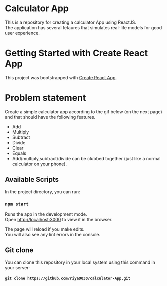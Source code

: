 # Calculator App

This is a repository for creating a calculator App using ReactJS.<br>
The application has several fetaures that simulates real-life models for good user experience.<br>

# Getting Started with Create React App

This project was bootstrapped with [Create React App](https://github.com/facebook/create-react-app).

# Problem statement

Create a simple calculator app according to the gif below (on the next page) and that should have the following features.
  - Add
  - Multiply
  - Subtract
  - Divide
  - Clear
  - Equals
  - Add/multiply,subtract/divide can be clubbed together (just like a normal calculator on your phone).

## Available Scripts

In the project directory, you can run:

### `npm start`

Runs the app in the development mode.\
Open [http://localhost:3000](http://localhost:3000) to view it in the browser.

The page will reload if you make edits.\
You will also see any lint errors in the console.

## Git clone

You can clone this repository in your local system using this command in your server-
#### `git clone https://github.com/riya9038/calculator-App.git`





